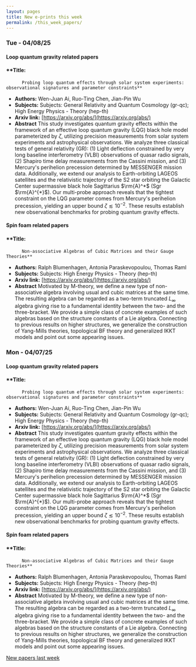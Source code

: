 ```yaml
---
layout: pages
title: New e-prints this week
permalink: /this_week_papers/
---
```




### Tue - 04/08/25

#### Loop quantum gravity related papers

#### **Title:
          Probing loop quantum effects through solar system experiments: observational signatures and parameter constraints**
 - **Authors:** Wen-Juan Ai, Ruo-Ting Chen, Jian-Pin Wu
 - **Subjects:** Subjects:
General Relativity and Quantum Cosmology (gr-qc); High Energy Physics - Theory (hep-th)
 - **Arxiv link:** [https://arxiv.org/abs/](https://arxiv.org/abs/)
 - **Abstract**
 This study investigates quantum gravity effects within the framework of an effective loop quantum gravity (LQG) black hole model parameterized by $\zeta$, utilizing precision measurements from solar system experiments and astrophysical observations. We analyze three classical tests of general relativity (GR): (1) Light deflection constrained by very long baseline interferometry (VLBI) observations of quasar radio signals, (2) Shapiro time delay measurements from the Cassini mission, and (3) Mercury's perihelion precession determined by MESSENGER mission data. Additionally, we extend our analysis to Earth-orbiting LAGEOS satellites and the relativistic trajectory of the S2 star orbiting the Galactic Center supermassive black hole Sagittarius $\rm{A}^*$ (Sgr $\rm{A}^{*}$). Our multi-probe approach reveals that the tightest constraint on the LQG parameter comes from Mercury's perihelion precession, yielding an upper bound $\zeta \lesssim 10^{-2}$. These results establish new observational benchmarks for probing quantum gravity effects. 

#### Spin foam related papers

#### **Title:
          Non-associative Algebras of Cubic Matrices and their Gauge Theories**
 - **Authors:** Ralph Blumenhagen, Antonia Paraskevopoulou, Thomas Raml
 - **Subjects:** Subjects:
High Energy Physics - Theory (hep-th)
 - **Arxiv link:** [https://arxiv.org/abs/](https://arxiv.org/abs/)
 - **Abstract**
 Motivated by M-theory, we define a new type of non-associative algebra involving usual and cubic matrices at the same time. The resulting algebra can be regarded as a two-term truncated $L_\infty$ algebra giving rise to a fundamental identity between the two- and the three-bracket. We provide a simple class of concrete examples of such algebras based on the structure constants of a Lie algebra. Connecting to previous results on higher structures, we generalize the construction of Yang-Mills theories, topological BF theory and generalized IKKT models and point out some appearing issues. 

### Mon - 04/07/25

#### Loop quantum gravity related papers

#### **Title:
          Probing loop quantum effects through solar system experiments: observational signatures and parameter constraints**
 - **Authors:** Wen-Juan Ai, Ruo-Ting Chen, Jian-Pin Wu
 - **Subjects:** Subjects:
General Relativity and Quantum Cosmology (gr-qc); High Energy Physics - Theory (hep-th)
 - **Arxiv link:** [https://arxiv.org/abs/](https://arxiv.org/abs/)
 - **Abstract**
 This study investigates quantum gravity effects within the framework of an effective loop quantum gravity (LQG) black hole model parameterized by $\zeta$, utilizing precision measurements from solar system experiments and astrophysical observations. We analyze three classical tests of general relativity (GR): (1) Light deflection constrained by very long baseline interferometry (VLBI) observations of quasar radio signals, (2) Shapiro time delay measurements from the Cassini mission, and (3) Mercury's perihelion precession determined by MESSENGER mission data. Additionally, we extend our analysis to Earth-orbiting LAGEOS satellites and the relativistic trajectory of the S2 star orbiting the Galactic Center supermassive black hole Sagittarius $\rm{A}^*$ (Sgr $\rm{A}^{*}$). Our multi-probe approach reveals that the tightest constraint on the LQG parameter comes from Mercury's perihelion precession, yielding an upper bound $\zeta \lesssim 10^{-2}$. These results establish new observational benchmarks for probing quantum gravity effects. 

#### Spin foam related papers

#### **Title:
          Non-associative Algebras of Cubic Matrices and their Gauge Theories**
 - **Authors:** Ralph Blumenhagen, Antonia Paraskevopoulou, Thomas Raml
 - **Subjects:** Subjects:
High Energy Physics - Theory (hep-th)
 - **Arxiv link:** [https://arxiv.org/abs/](https://arxiv.org/abs/)
 - **Abstract**
 Motivated by M-theory, we define a new type of non-associative algebra involving usual and cubic matrices at the same time. The resulting algebra can be regarded as a two-term truncated $L_\infty$ algebra giving rise to a fundamental identity between the two- and the three-bracket. We provide a simple class of concrete examples of such algebras based on the structure constants of a Lie algebra. Connecting to previous results on higher structures, we generalize the construction of Yang-Mills theories, topological BF theory and generalized IKKT models and point out some appearing issues. 




[New papers last week]({{site.url}}/archived/weekly/pre-prints/2025/04/07/archived_weekly_papers.html)